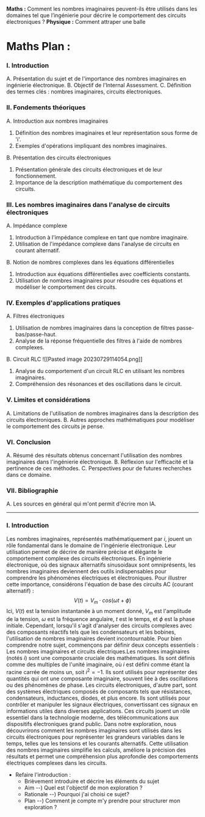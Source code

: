 **Maths :** Comment les nombres imaginaires peuvent-ils être utilisés dans les domaines tel que l’ingénierie pour décrire le comportement des circuits électroniques ?
**Physique :** Comment attraper une balle 
# **Maths Plan :** 

### I. Introduction
A. Présentation du sujet et de l'importance des nombres imaginaires en ingénierie électronique. 
B. Objectif de l'Internal Assessment. 
C. Définition des termes clés : nombres imaginaires, circuits électroniques.

### II. Fondements théoriques 
A. Introduction aux nombres imaginaires 
1. Définition des nombres imaginaires et leur représentation sous forme de 'i'. 
2. Exemples d'opérations impliquant des nombres imaginaires.

B. Présentation des circuits électroniques 
1. Présentation générale des circuits électroniques et de leur fonctionnement. 
2. Importance de la description mathématique du comportement des circuits.

### III. Les nombres imaginaires dans l'analyse de circuits électroniques  
A. Impédance complexe 
1. Introduction à l'impédance complexe en tant que nombre imaginaire. 
2. Utilisation de l'impédance complexe dans l'analyse de circuits en courant alternatif.

B. Notion de nombres complexes dans les équations différentielles 
1. Introduction aux équations différentielles avec coefficients constants. 
2. Utilisation de nombres imaginaires pour résoudre ces équations et modéliser le comportement des circuits.

### IV. Exemples d'applications pratiques 
A. Filtres électroniques 
1. Utilisation de nombres imaginaires dans la conception de filtres passe-bas/passe-haut.
2. Analyse de la réponse fréquentielle des filtres à l'aide de nombres complexes.

B. Circuit RLC 
![[Pasted image 20230729114054.png]]
1. Analyse du comportement d'un circuit RLC en utilisant les nombres imaginaires. 
2. Compréhension des résonances et des oscillations dans le circuit.

### V. Limites et considérations 
A. Limitations de l'utilisation de nombres imaginaires dans la description des circuits électroniques. 
B. Autres approches mathématiques pour modéliser le comportement des circuits je pense.

### VI. Conclusion 
A. Résumé des résultats obtenus concernant l'utilisation des nombres imaginaires dans l'ingénierie électronique. 
B. Réflexion sur l'efficacité et la pertinence de ces méthodes. 
C. Perspectives pour de futures recherches dans ce domaine.

### VII. Bibliographie 
A. Les sources en général  qui m'ont permit d'écrire mon IA.

---

### I. Introduction
Les nombres imaginaires, représentés mathématiquement par $i$, jouent un rôle fondamental dans le domaine de l'ingénierie électronique. Leur utilisation permet de décrire de manière précise et élégante le comportement complexe des circuits électroniques. En ingénierie électronique, où des signaux alternatifs sinusoidaux sont omniprésents, les nombres imaginaires deviennent des outils indispensables pour comprendre les phénomènes électriques et électroniques.
Pour illustrer cette importance, considérons l'équation de base des circuits AC (courant alternatif) :
$$V(t)=V_m​ \cdot cos(ωt+ϕ)$$
Ici, $V(t)$ est la tension instantanée à un moment donné, $V_m​$ est l'amplitude de la tension, $ω$ est la fréquence angulaire, $t$ est le temps, et $ϕ$ est la phase initiale. Cependant, lorsqu'il s'agit d'analyser des circuits complexes avec des composants réactifs tels que les condensateurs et les bobines, l'utilisation de nombres imaginaires devient incontournable.
Pour bien comprendre notre sujet, commençons par définir deux concepts essentiels : Les nombres imaginaires et circuits électriques.Les nombres imaginaires (notés $i$) sont une composante cruciale des mathématiques. Ils sont définis comme des multiples de l'unité imaginaire, où $i$ est défini comme étant la racine carrée de moins un, soit $i^2=-1$. Ils sont utilisés pour représenter des quantités qui ont une composante imaginaire, souvent liée à des oscillations ou des phénomènes de phase. Les circuits électroniques, d'autre part, sont des systèmes électriques composés de composants tels que résistances, condensateurs, inductances, diodes, et plus encore. Ils sont utilisés pour contrôler et manipuler les signaux électriques, convertissant ces signaux en informations utiles dans diverses applications. Ces circuits jouent un rôle essentiel dans la technologie moderne, des télécommunications aux dispositifs électroniques grand public.
Dans notre exploration, nous découvrirons comment les nombres imaginaires sont utilisés dans les circuits électroniques pour représenter les grandeurs variables dans le temps, telles que les tensions et les courants alternatifs. Cette utilisation des nombres imaginaires simplifie les calculs, améliore la précision des résultats et permet une compréhension plus aprofondie des comportements électriques complexes dans les circuits.

- Refaire l'introduction :
  - Brièvement introduire et décrire les éléments du sujet 
  - Aim --) Quel est l'objectif de mon exploration ?
  - Rationale --) Pourquoi j'ai choisi ce sujet? 
  - Plan --) Comment je compte m'y prendre pour structurer mon exploration ?

